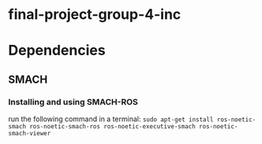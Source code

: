 # final-project-group-4-inc

# Dependencies

## SMACH
### Installing and using SMACH-ROS
run the following command in a terminal: `sudo apt-get install ros-noetic-smach ros-noetic-smach-ros ros-noetic-executive-smach ros-noetic-smach-viewer`